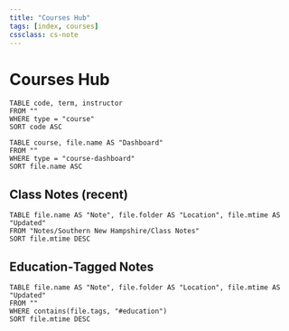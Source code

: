 ```yaml
---
title: "Courses Hub"
tags: [index, courses]
cssclass: cs-note
---
```


# Courses Hub

```dataview
TABLE code, term, instructor
FROM ""
WHERE type = "course"
SORT code ASC
```

```dataview
TABLE course, file.name AS "Dashboard"
FROM ""
WHERE type = "course-dashboard"
SORT file.name ASC
```

## Class Notes (recent)
```dataview
TABLE file.name AS "Note", file.folder AS "Location", file.mtime AS "Updated"
FROM "Notes/Southern New Hampshire/Class Notes"
SORT file.mtime DESC
```

## Education‑Tagged Notes
```dataview
TABLE file.name AS "Note", file.folder AS "Location", file.mtime AS "Updated"
FROM ""
WHERE contains(file.tags, "#education")
SORT file.mtime DESC
```
